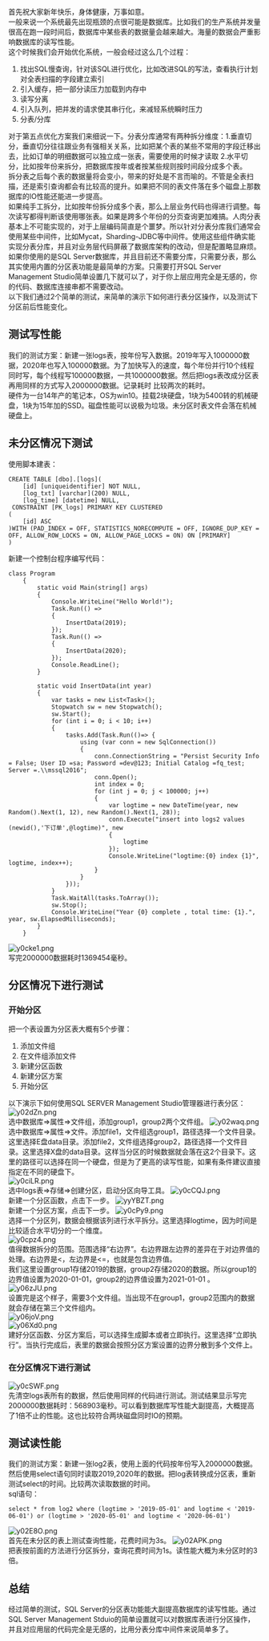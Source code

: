 首先祝大家新年快乐，身体健康，万事如意。    
一般来说一个系统最先出现瓶颈的点很可能是数据库。比如我们的生产系统并发量很高在跑一段时间后，数据库中某些表的数据量会越来越大。海量的数据会严重影响数据库的读写性能。   
这个时候我们会开始优化系统，一般会经过这么几个过程：   
1. 找出SQL慢查询，针对该SQL进行优化，比如改进SQL的写法，查看执行计划对全表扫描的字段建立索引
2. 引入缓存，把一部分读压力加载到内存中
3. 读写分离
4. 引入队列，把并发的请求使其串行化，来减轻系统瞬时压力
5. 分表/分库

对于第五点优化方案我们来细说一下。分表分库通常有两种拆分维度：1.垂直切分，垂直切分往往跟业务有强相关关系，比如把某个表的某些不常用的字段迁移出去，比如订单的明细数据可以独立成一张表，需要使用的时候才读取 2.水平切分，比如按年份来拆分，把数据库按年或者按某些规则按时间段分成多个表。   
拆分表之后每个表的数据量将会变小，带来的好处是不言而喻的。不管是全表扫描，还是索引查询都会有比较高的提升。如果把不同的表文件落在多个磁盘上那数据库的IO性能还能进一步提高。   
如果纯手工拆分，比如按年份拆分成多个表，那么上层业务代码也得进行调整。每次读写都得判断该使用哪张表。如果是跨多个年份的分页查询更加难搞。人肉分表基本上不可能实现的，对于上层编码简直是个噩梦。所以针对分表分库我们通常会使用某些中间件，比如Mycat，Sharding-JDBC等中间件。使用这些组件确实能实现分表分库，并且对业务层代码屏蔽了数据库架构的改动，但是配置略显麻烦。如果你使用的是SQL Server数据库，并且目前还不需要分库，只需要分表，那么其实使用内置的分区表功能是最简单的方案。只需要打开SQL Server Management Studio简单设置几下就可以了，对于你上层应用完全是无感的，你的代码、数据库连接串都不需要改动。   
以下我们通过2个简单的测试，来简单的演示下如何进行表分区操作，以及测试下分区前后性能变化。
## 测试写性能
我们的测试方案：新建一张logs表，按年份写入数据。2019年写入1000000数据，2020年也写入100000数据。为了加快写入的速度，每个年份并行10个线程同时写，每个线程写100000数据，一共1000000数据。然后把logs表改成分区表再用同样的方式写入2000000数据。记录耗时 比较两次的耗时。   
硬件为一台14年产的笔记本，OS为win10。挂载2块硬盘，1块为5400转的机械硬盘，1块为15年加的SSD。磁盘性能可以说极为垃圾。未分区时表文件会落在机械硬盘上。
## 未分区情况下测试
使用脚本建表：
```
CREATE TABLE [dbo].[logs](
	[id] [uniqueidentifier] NOT NULL,
	[log_txt] [varchar](200) NULL,
	[log_time] [datetime] NULL,
 CONSTRAINT [PK_logs] PRIMARY KEY CLUSTERED 
(
	[id] ASC
)WITH (PAD_INDEX = OFF, STATISTICS_NORECOMPUTE = OFF, IGNORE_DUP_KEY = OFF, ALLOW_ROW_LOCKS = ON, ALLOW_PAGE_LOCKS = ON) ON [PRIMARY]
)
```
新建一个控制台程序编写代码：
```
class Program
    {
        static void Main(string[] args)
        {
            Console.WriteLine("Hello World!");
            Task.Run(() =>
            {
                InsertData(2019);
            });
            Task.Run(() =>
            {
                InsertData(2020);
            });
            Console.ReadLine();
        }

        static void InsertData(int year)
        {
            var tasks = new List<Task>();
            Stopwatch sw = new Stopwatch();
            sw.Start();
            for (int i = 0; i < 10; i++)
            {
                tasks.Add(Task.Run(()=> {
                    using (var conn = new SqlConnection())
                    {
                        conn.ConnectionString = "Persist Security Info = False; User ID =sa; Password =dev@123; Initial Catalog =fq_test; Server =.\\mssql2016";
                        conn.Open();
                        int index = 0;
                        for (int j = 0; j < 100000; j++)
                        {
                            var logtime = new DateTime(year, new Random().Next(1, 12), new Random().Next(1, 28));
                            conn.Execute("insert into logs2 values (newid(),'下订单',@logtime)", new
                            {
                                logtime
                            });
                            Console.WriteLine("logtime:{0} index {1}", logtime, index++);
                        }
                    }
                }));
            }
            Task.WaitAll(tasks.ToArray());
            sw.Stop();
            Console.WriteLine("Year {0} complete , total time: {1}.", year, sw.ElapsedMilliseconds);
        }
    }
```
![y0cke1.png](https://s3.ax1x.com/2021/02/10/y0cke1.png)   
写完2000000数据耗时1369454毫秒。   
## 分区情况下进行测试
### 开始分区
把一个表设置为分区表大概有5个步骤：    
1. 添加文件组
2. 在文件组添加文件
3. 新建分区函数
4. 新建分区方案
5. 开始分区
    
以下演示下如何使用SQL SERVER Management Studio管理器进行表分区：
![y02dZn.png](https://s3.ax1x.com/2021/02/10/y02dZn.png)   
选中数据库=>属性=>文件组，添加group1，group2两个文件组。
![y02waq.png](https://s3.ax1x.com/2021/02/10/y02waq.png)   
选中数据库=>属性=>文件。添加file1，文件组选group1，路径选择一个文件目录。这里选择E盘data目录。添加file2，文件组选择group2，路径选择一个文件目录。这里选择X盘的data目录。这样当分区的时候数据就会落在这2个目录下。这里的路径可以选择在同一个硬盘，但是为了更高的读写性能，如果有条件建议直接指定在不同的硬盘下。   
![y0ciLR.png](https://s3.ax1x.com/2021/02/10/y0ciLR.png)   
选中logs表=>存储=>创建分区，启动分区向导工具。
![y0cCQJ.png](https://s3.ax1x.com/2021/02/10/y0cCQJ.png)   
新建一个分区函数，点击下一步。
![yyYBZT.png](https://s3.ax1x.com/2021/02/14/yyYBZT.png)   
新建一个分区方案，点击下一步。
![y0cPy9.png](https://s3.ax1x.com/2021/02/10/y0cPy9.png)   
选择一个分区列，数据会根据该列进行水平拆分。这里选择logtime，因为时间是比较适合水平切分的一个维度。   
![y0cpz4.png](https://s3.ax1x.com/2021/02/10/y0cpz4.png)   
值得数据拆分的范围。范围选择“右边界”。右边界跟左边界的差异在于对边界值的处理。右边界是<，左边界是<=，也就是包含边界值。   
我们这里设置group1存储2019的数据，group2存储2020的数据。所以group1的边界值设置为2020-01-01，group2的边界值设置为2021-01-01 。   
![y06zJU.png](https://s3.ax1x.com/2021/02/10/y06zJU.png)   
设置完是这个样子，需要3个文件组。当出现不在group1，group2范围内的数据就会存储在第三个文件组内。   
![y06joV.png](https://s3.ax1x.com/2021/02/10/y06joV.png)   
![y06Xd0.png](https://s3.ax1x.com/2021/02/10/y06Xd0.png)   
建好分区函数、分区方案后，可以选择生成脚本或者立即执行。这里选择“立即执行”。当执行完成后，表里的数据会按照分区方案设置的边界分散到多个文件上。   
### 在分区情况下进行测试
![y0cSWF.png](https://s3.ax1x.com/2021/02/10/y0cSWF.png)   
先清空logs表所有的数据，然后使用同样的代码进行测试。测试结果显示写完2000000数据耗时：568903毫秒。可以看到数据库写性能大副提高，大概提高了1倍不止的性能。这也比较符合两块磁盘同时IO的预期。
## 测试读性能
我们的测试方案：新建一张log2表，使用上面的代码按年份写入2000000数据。然后使用select语句同时读取2019,2020年的数据。把log表转换成分区表，重新测试select的时间。比较两次读取数据的时间。   
sql语句：
```
select * from log2 where (logtime > '2019-05-01' and logtime < '2019-06-01') or (logtime > '2020-05-01' and logtime < '2020-06-01')
```
![y02E8O.png](https://s3.ax1x.com/2021/02/10/y02E8O.png)   
首先在未分区的表上测试查询性能，花费时间为3s。
![y02APK.png](https://s3.ax1x.com/2021/02/10/y02APK.png)   
把表按前面的方法进行分区拆分，查询花费时间为1s。读性能大概为未分区时的3倍。
## 总结
经过简单的测试，SQL Server的分区表功能能大副提高数据库的读写性能。通过SQL Server Management Stduio的简单设置就可以对数据库表进行分区操作，并且对应用层的代码完全是无感的，比用分表分库中间件来说简单多了。
